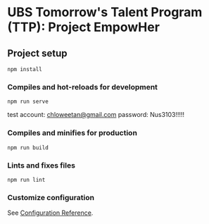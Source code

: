 # UBS Tomorrow's Talent Program (TTP): Project EmpowHer

## Project setup
```
npm install
```

### Compiles and hot-reloads for development
```
npm run serve
```
test account: chloweetan@gmail.com
password: Nus3103!!!!!


### Compiles and minifies for production
```
npm run build
```

### Lints and fixes files
```
npm run lint
```

### Customize configuration
See [Configuration Reference](https://cli.vuejs.org/config/).
